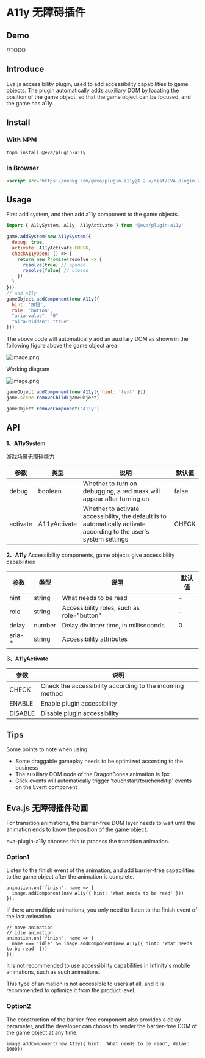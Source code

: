 # A11y 无障碍插件

## Demo

//TODO

## Introduce

Eva.js accessibility plugin, used to add accessibility capabilities to game objects. The plugin automatically adds auxiliary DOM by locating the position of the game object, so that the game object can be focused, and the game has a11y.

## Install

### With NPM
```bash
tnpm install @eva/plugin-a11y
```

### In Browser
```html
<script src="https://unpkg.com/@eva/plugin-a11y@1.2.x/dist/EVA.plugin.a11y.min.js"></script>
```


## Usage

First add system, and then add a11y component to the game objects.

```js
import { A11ySystem, A11y, A11yActivate } from '@eva/plugin-a11y'

game.addSystem(new A11ySystem({
  debug: true,
  activate: A11yActivate.CHECK,
  checkA11yOpen: () => {
    return new Promise(resolve => {
      resolve(true) // opened
      resolve(false) // closed
    })
  }
}))
// add a11y
gameObject.addComponent(new A11y({
  hint: '按钮',
  role: 'button',
  "aria-value": "0"
  "aira-hidden": "true"
}))
```

The above code will automatically add an auxiliary DOM as shown in the following figure above the game object area:

![image.png](https://gw.alicdn.com/imgextra/i4/O1CN01I2uBms1Lvq6GBg6Bo_!!6000000001362-2-tps-2098-734.png)

Working diagram

![image.png](https://gw.alicdn.com/imgextra/i2/O1CN01mn5ubF1fLSyEMNBw0_!!6000000003990-2-tps-3332-1700.png)


```js
gameObject.addComponent(new A11y({ hint: 'text' }))
game.scene.removeChild(gameObject)

gameObject.removeComponent('A11y')
```

## API

**1、A11ySystem**

游戏场景无障碍能力

| 参数     | 类型         | 说明                                                                                                                | 默认值 |
| -------- | ------------ | ------------------------------------------------------------------------------------------------------------------- | ------ |
| debug    | boolean      | Whether to turn on debugging, a red mask will appear after turning on                                               | false  |
| activate | A11yActivate | Whether to activate accessibility, the default is to automatically activate according to the user's system settings | CHECK  |

**2、A11y**
Accessibility components, game objects give accessibility capabilities

| 参数    | 类型   | 说明                                       | 默认值 |
| ------- | ------ | ------------------------------------------ | ------ |
| hint    | string | What needs to be read                      | -      |
| role    | string | Accessibility roles, such as role="button" | -      |
| delay   | number | Delay div inner time, in milliseconds      | 0      |
| aria-\* | string | Accessibility attributes                   |        |

**3、A11yActivate**

| 参数    | 说明                                                     |
| ------- | -------------------------------------------------------- |
| CHECK   | Check the accessibility according to the incoming method |
| ENABLE  | Enable plugin accessibility                              |
| DISABLE | Disable plugin accessibility                             |

## Tips

Some points to note when using:

- Some draggable gameplay needs to be optimized according to the business
- The auxiliary DOM node of the DragonBones animation is 1px
- Click events will automatically trigger 'touchstart/touchend/tip' events on the Event component

## Eva.js 无障碍插件动画

For transition animations, the barrier-free DOM layer needs to wait until the animation ends to know the position of the game object.

eva-plugin-a11y chooses this to process the transition animation.

### Option1

Listen to the finish event of the animation, and add barrier-free capabilities to the game object after the animation is complete.

```
animation.on('finish', name => {
  image.addComponent(new A11y({ hint: 'What needs to be read' }))
});
```

If there are multiple animations, you only need to listen to the finish event of the last animation.

```
// move animation
// idle animation
animation.on('finish', name => {
  name === 'idle' && image.addComponent(new A11y({ hint: 'What needs to be read' }))
});
```

It is not recommended to use accessibility capabilities in Infinity's mobile animations, such as such animations.

This type of animation is not accessible to users at all, and it is recommended to optimize it from the product level.

### Option2

The construction of the barrier-free component also provides a delay parameter, and the developer can choose to render the barrier-free DOM of the game object at any time.

```
image.addComponent(new A11y({ hint: 'What needs to be read', delay: 1000})
```


